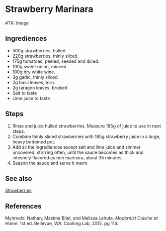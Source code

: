 # Strawberry Marinara
#TK: Image
## Ingrediences
- 500g strawberries, hulled.
- 220g strawberries, thinly sliced.
- 175g tomatoes, peeled, seeded and diced.
- 100g sweet onion, minced
- 100g dry white wine.
- 3g garlic, thinly sliced.
- 2g basil leaves, torn.
- 2g taragon leaves, bruised.
- Salt to taste
- Lime juice to taste

## Steps
1. Rinse and juice hulled strawberries. Measure 185g of juice to use in next steps.
2. Combine thinly sliced strawberries with 185g strawberry juice in a large, heavy bottomed pot.
3. Add all the ingrediences except salt and lime juice and simmer uncovered, strirring often, until the sauce becomes as thick and intesnely flavored as rich marinara, about 35 minutes.
4. Season the sauce and serve it warm.

## See also
[Strawberries](./Strawberries.md)

## References
Myhrvold, Nathan, Maxime Bilet, and Melissa Lehuta. _Modernist Cuisine at Home_. 1st ed. Bellevue, WA: Cooking Lab, 2012. pg 114.